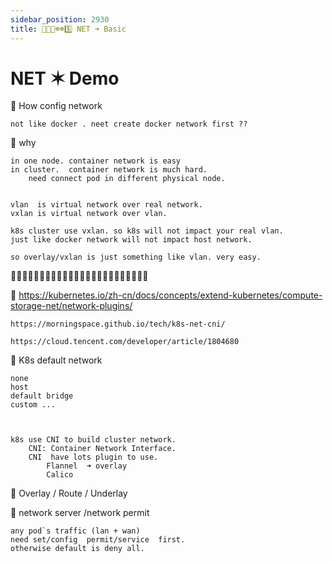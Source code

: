```yaml
---
sidebar_position: 2930
title: 🎪🎪🐬☸️☸️5️⃣ NET ➜ Basic
---
```



# NET ✶ Demo







🔵 How config network 

    not like docker . neet create docker network first ??
    





🔵 why 

    in one node. container network is easy
    in cluster.  container network is much hard.
        need connect pod in different physical node. 


    vlan  is virtual network over real network.
    vxlan is virtual network over vlan.

    k8s cluster use vxlan. so k8s will not impact your real vlan.
    just like docker network will not impact host network.

    so overlay/vxlan is just something like vlan. very easy. 





🔵🔵🔵🔵🔵🔵🔵🔵🔵🔵🔵🔵🔵🔵🔵🔵🔵🔵🔵🔵🔵🔵🔵🔵

📗 
    https://kubernetes.io/zh-cn/docs/concepts/extend-kubernetes/compute-storage-net/network-plugins/

    https://morningspace.github.io/tech/k8s-net-cni/

    https://cloud.tencent.com/developer/article/1804680



🔵 K8s default network 

    none 
    host 
    default bridge 
    custom ...      



    k8s use CNI to build cluster network. 
        CNI: Container Network Interface.
        CNI  have lots plugin to use. 
            Flannel  ➜ overlay 
            Calico





🔵 Overlay / Route / Underlay 




🔵 network server /network permit 

    any pod`s traffic (lan + wan)  
    need set/config  permit/service  first. 
    otherwise default is deny all.
















